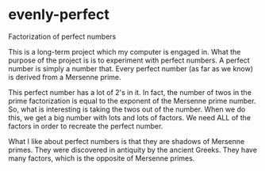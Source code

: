 # evenly-perfect
Factorization of perfect numbers


This is a long-term project which my computer is engaged in. What the purpose of the project is is to experiment with perfect numbers. A perfect number is simply a number that. Every perfect number (as far as we know) is derived from a Mersenne prime. 

This perfect number has a lot of 2's in it. In fact, the number of twos in the prime factorization is equal to the exponent of the Mersenne prime number. So, what is interesting is taking the twos out of the number. When we do this, we get a big number with lots and lots of factors. We need ALL of the factors in order to recreate the perfect number.

What I like about perfect numbers is that they are shadows of Mersenne primes. They were discovered in antiquity by the ancient Greeks. They have many factors, which is the opposite of Mersenne primes.
